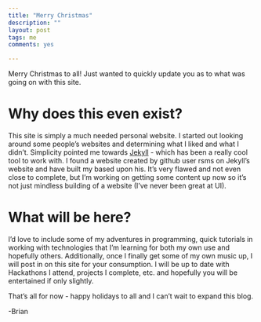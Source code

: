 ```yaml
---
title: "Merry Christmas"
description: ""
layout: post
tags: me
comments: yes

---
```


Merry Christmas to all!  Just wanted to quickly update you as to what was going on with this site.

# Why does this even exist?

This site is simply a much needed personal website.  I started out looking around some people’s websites and determining
what I liked and what I didn’t.  Simplicity pointed me towards [Jekyll](http://www.jekyllrb.com) - which has been a really
cool tool to work with.  I found a website created by github user rsms on Jekyll’s website and have built my based upon his.
It’s very flawed and not even close to complete, but I’m working on getting some content up now so it’s not just mindless
building of a website (I’ve never been great at UI).

# What will be here?

I’d love to include some of my adventures in programming, quick tutorials in working with technologies that I’m learning
for both my own use and hopefully others.  Additionally, once I finally get some of my own music up, I will post in on this
site for your consumption.  I will be up to date with Hackathons I attend, projects I complete, etc. and hopefully you 
will be entertained if only slightly.

That’s all for now - happy holidays to all and I can’t wait to expand this blog.

-Brian
